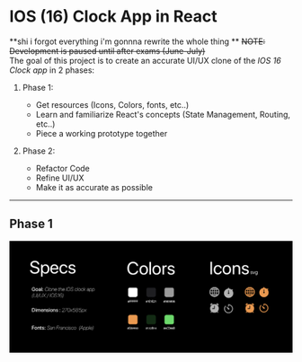 # IOS (16) Clock App in React 
**shi i forgot everything i'm gonnna rewrite the whole thing **
~~NOTE: Development is paused until after exams (June-July)~~
<br/>
The goal of this project is to create an accurate UI/UX clone of the *IOS 16 Clock app* in 2 phases:


1. Phase 1: 
    * Get resources (Icons, Colors, fonts, etc..)
    * Learn and familiarize React's concepts (State Management, Routing, etc..)
    * Piece a working prototype together 


2. Phase 2:
    * Refactor Code
    * Refine UI/UX
    * Make it as accurate as possible

---
Phase 1   
---
 
![rsc](resources.png)

